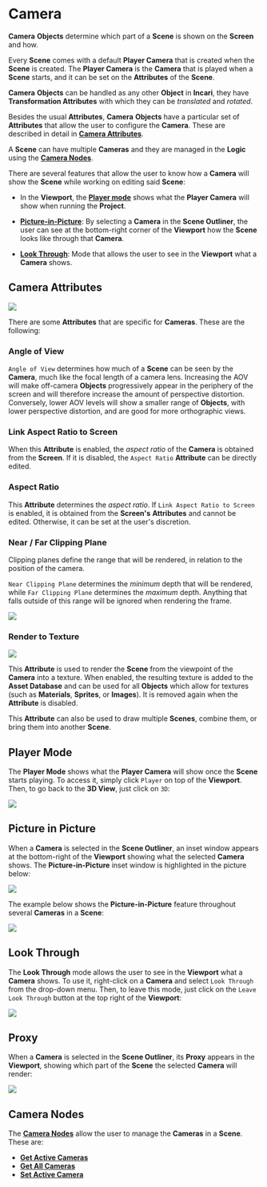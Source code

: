 # Camera

**Camera** **Objects** determine which part of a **Scene** is shown on the **Screen** and how.

Every **Scene** comes with a default **Player Camera** that is created when the **Scene** is created. The **Player Camera** is the **Camera** that is played when a **Scene** starts, and it can be set on the **Attributes** of the **Scene**.

**Camera** **Objects** can be handled as any other **Object** in **Incari**, they have **Transformation Attributes** with which they can be *translated* and *rotated*.

Besides the usual **Attributes**, **Camera** **Objects** have a particular set of **Attributes** that allow the user to configure the **Camera**. These are described in detail in [**Camera Attributes**](#camera-attributes).

A **Scene** can have multiple **Cameras** and they are managed in the **Logic** using the [**Camera Nodes**](#camera-nodes).

There are several features that allow the user to know how a **Camera** will show the **Scene** while working on editing said **Scene**:

* In the **Viewport**, the [**Player mode**](#player-mode) shows what the **Player Camera** will show when running the **Project**.

* [**Picture-in-Picture**](#picture-in-picture): By selecting a **Camera** in the **Scene Outliner**, the user can see at the bottom-right corner of the **Viewport** how the **Scene** looks like through that **Camera**.

* [**Look Through**](#look-through): Mode that allows the user to see in the **Viewport** what a **Camera** shows.



<!-- ## Size and Resolution

The relationship between `Size` and `Resolution` can be thought of as being like the relationship between your monitor's display resolution \(the physical pixel dimensions available\) and the resolution setting in your OS's display settings. You could have a 4K monitor, with a display resolution of 3840 x 2160 pixels, but have your OS's display resolution set to 800 x 600. This would stretch the much smaller display resolution to fit your display.

Similarly, `Resolution` defines, in pixels, the resolution of the targeted display, while `Size` defines the dimensions of the area of *3D* space, that will be shown on that display. If `Size` and `Resolution` are different values, then the image will be stretched and/or squashed. This may be okay for _3D_ elements, but _2D_ graphics are made up of pixels, and will have lower resolution when scaled up.

It is therefore recommended that you set `Size` to be the exact same value as `Resolution`, or at least the same _ratio_, unless you have a good reason for doing otherwise.

![](../../.gitbook/assets/camerasizeandresolution.gif) -->

## Camera Attributes

![](../../.gitbook/assets/camera-attributes.png)

There are some **Attributes** that are specific for **Cameras**. These are the following:

### Angle of View

`Angle of View` determines how much of a **Scene** can be seen by the **Camera**, much like the focal length of a camera lens. Increasing the AOV will make off-camera **Objects** progressively appear in the periphery of the screen and will therefore increase the amount of perspective distortion. Conversely, lower AOV levels will show a smaller range of **Objects**, with lower perspective distortion, and are good for more orthographic views.

### Link Aspect Ratio to Screen

When this **Attribute** is enabled, the *aspect ratio* of the **Camera** is obtained from the **Screen**. If it is disabled, the `Aspect Ratio` **Attribute** can be directly edited.

### Aspect Ratio

This **Attribute** determines the *aspect ratio*. If `Link Aspect Ratio to Screen` is enabled, it is obtained from the **Screen's** **Attributes** and cannot be edited. Otherwise, it can be set at the user's discretion.

### Near / Far Clipping Plane

Clipping planes define the range that will be rendered, in relation to the position of the camera.

`Near Clipping Plane` determines the _minimum_ depth that will be rendered, while `Far Clipping Plane` determines the _maximum_ depth. Anything that falls outside of this range will be ignored when rendering the frame.

![](../../.gitbook/assets/nearfarclipping.gif)

### Render to Texture

![](../../.gitbook/assets/rendertotexture.png)


This **Attribute** is used to render the **Scene** from the viewpoint of the **Camera** into a texture. When enabled, the resulting texture is added to the **Asset Database** and can be used for all **Objects** which allow for textures (such as **Materials**, **Sprites**, or **Images**). It is removed again when the **Attribute** is disabled. 

This **Attribute** can also be used to draw multiple **Scenes**, combine them, or bring them into another **Scene**.

<!-- 
### Render to Texture

![](../../.gitbook/assets/rendertotextureatts2.png)

When `Enable` is on and `Background Mode` is set to `Scene`, this **Attribute** is used to render the **Scene** from the viewpoint of the **Camera** into a texture. When enabled, the resulting texture is added to the **Asset Database** and can be used for all **Objects** which allow for textures (such as **Materials**, **Sprites**, or **Images**). It is removed again when the **Attribute** is disabled. 

This **Attribute** can also be used to draw multiple **Scenes**, combine them, or bring them into another **Scene**.

If `Background Mode` is set to `Transparent` every pixel that is part of the background is removed. 

![Transparent versus Scene Background Modes.](../../.gitbook/assets/backgroundmodeexample.png)


-->

## Player Mode

The **Player Mode** shows what the **Player Camera** will show once the **Scene** starts playing. To access it, simply click `Player` on top of the **Viewport**. Then, to go back to the **3D View**, just click on `3D`:

![](../../.gitbook/assets/camera-player-mode.gif)

## Picture in Picture

When a **Camera** is selected in the **Scene Outliner**, an inset window appears at the bottom-right of the **Viewport** showing what the selected **Camera** shows. The **Picture-in-Picture** inset window is highlighted in the picture below:

![](../../.gitbook/assets/camera-pip2.png)

The example below shows the **Picture-in-Picture** feature throughout several **Cameras** in a **Scene**:

![](../../.gitbook/assets/camera-pip.gif)

## Look Through

The **Look Through** mode allows the user to see in the **Viewport** what a **Camera** shows. To use it, right-click on a **Camera** and select `Look Through` from the drop-down menu. Then, to leave this mode, just click on the `Leave Look Through` button at the top right of the **Viewport**:

![](../../.gitbook/assets/camera-lookthrough1.gif)

## Proxy

When a **Camera** is selected in the **Scene Outliner**, its **Proxy** appears in the **Viewport**, showing which part of the **Scene** the selected **Camera** will render:

![](../../.gitbook/assets/camera-proxy.png)

## Camera Nodes

The [**Camera Nodes**](../../toolbox/incari/camera/README.md) allow the user to manage the **Cameras** in a **Scene**. These are:

* [**Get Active Cameras**](../../toolbox/incari/camera/get-active-camera.md)
* [**Get All Cameras**](../../toolbox/incari/camera/get-all-cameras.md)
* [**Set Active Camera**](../../toolbox/incari/camera/set-active-camera.md)

